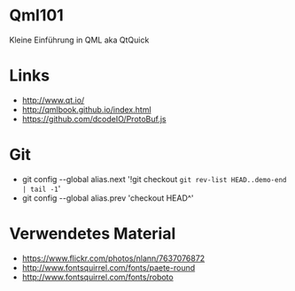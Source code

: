 # Qml101
Kleine Einführung in QML aka QtQuick

# Links
* http://www.qt.io/
* http://qmlbook.github.io/index.html
* https://github.com/dcodeIO/ProtoBuf.js

# Git
* git config --global alias.next '!git checkout `git rev-list HEAD..demo-end | tail -1`'
* git config --global alias.prev 'checkout HEAD^' 

# Verwendetes Material
* https://www.flickr.com/photos/nlann/7637076872
* http://www.fontsquirrel.com/fonts/paete-round
* http://www.fontsquirrel.com/fonts/roboto
